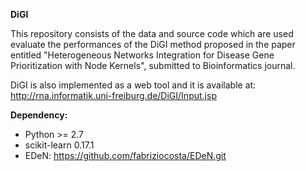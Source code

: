 **DiGI**

This repository consists of the data and source code which are used evaluate the performances of the DiGI method proposed in the paper entitled "Heterogeneous Networks Integration for Disease Gene Prioritization with Node Kernels", submitted to Bioinformatics journal. 

DiGI is also implemented as a web tool and it is available at: http://rna.informatik.uni-freiburg.de/DiGI/Input.jsp

**Dependency:**
- Python >= 2.7
- scikit-learn 0.17.1
- EDeN: https://github.com/fabriziocosta/EDeN.git

